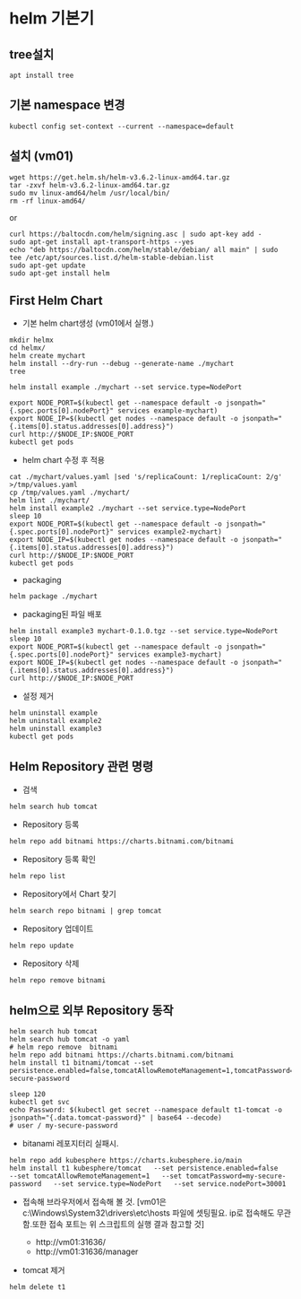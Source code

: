 # helm 기본기
## tree설치
```
apt install tree
```
## 기본 namespace 변경
```
kubectl config set-context --current --namespace=default
```


## 설치 (vm01)
```
wget https://get.helm.sh/helm-v3.6.2-linux-amd64.tar.gz
tar -zxvf helm-v3.6.2-linux-amd64.tar.gz
sudo mv linux-amd64/helm /usr/local/bin/
rm -rf linux-amd64/
```
or
```
curl https://baltocdn.com/helm/signing.asc | sudo apt-key add -
sudo apt-get install apt-transport-https --yes
echo "deb https://baltocdn.com/helm/stable/debian/ all main" | sudo tee /etc/apt/sources.list.d/helm-stable-debian.list
sudo apt-get update
sudo apt-get install helm
```


## First Helm Chart
* 기본 helm chart생성 (vm01에서 실행.)
```
mkdir helmx
cd helmx/
helm create mychart
helm install --dry-run --debug --generate-name ./mychart
tree

helm install example ./mychart --set service.type=NodePort

export NODE_PORT=$(kubectl get --namespace default -o jsonpath="{.spec.ports[0].nodePort}" services example-mychart)
export NODE_IP=$(kubectl get nodes --namespace default -o jsonpath="{.items[0].status.addresses[0].address}")
curl http://$NODE_IP:$NODE_PORT
kubectl get pods
```

* helm chart 수정 후 적용
```
cat ./mychart/values.yaml |sed 's/replicaCount: 1/replicaCount: 2/g' >/tmp/values.yaml
cp /tmp/values.yaml ./mychart/
helm lint ./mychart/
helm install example2 ./mychart --set service.type=NodePort
sleep 10
export NODE_PORT=$(kubectl get --namespace default -o jsonpath="{.spec.ports[0].nodePort}" services example2-mychart)
export NODE_IP=$(kubectl get nodes --namespace default -o jsonpath="{.items[0].status.addresses[0].address}")
curl http://$NODE_IP:$NODE_PORT
kubectl get pods
```


* packaging
```
helm package ./mychart
```

* packaging된 파일 배포
```
helm install example3 mychart-0.1.0.tgz --set service.type=NodePort
sleep 10
export NODE_PORT=$(kubectl get --namespace default -o jsonpath="{.spec.ports[0].nodePort}" services example3-mychart)
export NODE_IP=$(kubectl get nodes --namespace default -o jsonpath="{.items[0].status.addresses[0].address}")
curl http://$NODE_IP:$NODE_PORT
```

* 설정 제거
```
helm uninstall example
helm uninstall example2
helm uninstall example3
kubectl get pods
```



## Helm Repository 관련 명령
* 검색
```
helm search hub tomcat
```
* Repository 등록
```
helm repo add bitnami https://charts.bitnami.com/bitnami
```
* Repository 등록 확인
```
helm repo list
```
* Repository에서 Chart 찾기
```
helm search repo bitnami | grep tomcat
```
* Repository 업데이트
```
helm repo update
```
* Repository 삭제
```
helm repo remove bitnami
```


## helm으로 외부 Repository 동작
```
helm search hub tomcat
helm search hub tomcat -o yaml
# helm repo remove  bitnami
helm repo add bitnami https://charts.bitnami.com/bitnami
helm install t1 bitnami/tomcat --set persistence.enabled=false,tomcatAllowRemoteManagement=1,tomcatPassword=my-secure-password

sleep 120
kubectl get svc
echo Password: $(kubectl get secret --namespace default t1-tomcat -o jsonpath="{.data.tomcat-password}" | base64 --decode)
# user / my-secure-password      
```

* bitanami 레포지터리 실패시.
```
helm repo add kubesphere https://charts.kubesphere.io/main
helm install t1 kubesphere/tomcat   --set persistence.enabled=false   --set tomcatAllowRemoteManagement=1   --set tomcatPassword=my-secure-password   --set service.type=NodePort   --set service.nodePort=30001
```


* 접속해 브라우저에서 접속해 볼 것. [vm01은 c:\Windows\System32\drivers\etc\hosts 파일에 셋팅필요. ip로 접속해도 무관함.또한 접속 포트는 위 스크립트의 실행 결과 참고할 것]
  - http://vm01:31636/
  - http://vm01:31636/manager

* tomcat 제거
```
helm delete t1
```
